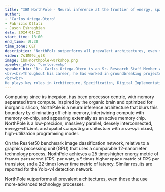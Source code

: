 ```yaml
---
title: "IBM NorthPole - Neural inference at the frontier of energy, space, and time"
author:
- "Carlos Ortega-Otero"
- Fabrizio Ottati
- Jason Eshraghian
date: 2024-01-25
start_time: 18:00
end_time: 19:30
time_zone: CET
description: "NorthPole outperforms all prevalent architectures, even those that use more-advanced technology processes."
video: 7s1M09z_ql8
image: ibm-northpole-workshop.png
speaker_photo: "carlos.webp"
speaker_bio: "Dr. Carlos Ortega-Otero is an Sr. Research Staff Member at IBM driven by a passion in Circuit Design, Neuromorphic Chip Architectures, Low-Power Circuits and Physical Design optimizations.  He earned his Ph.D. from Cornell University under the guidance of Prof. Rajit Manohar.  
<br><br>Throughout his career, he has worked in groundbreaking projects, including Ultra-Low Power Asynchronous Sensor Network nodes, Medical Implantable Wireless Sensors, The TrueNorth Brain-Inspired Chip, and the NorthPole Project.  At IBM, Carlos works under the leadership of Dr. Dharmendra Modha in the Brain-Inspired Computing Group.  
<br><br>
He plays key roles in Architecture, Specification, Digital Implementation, Physical Design, Timing Signoff, and Manufacturing teams of the NorthPole Project. Carlos is proud to be part of the Brain-Inspired Computing Group at IBM that continues to shape the future of Integrated Circuits and AI."
---
```


Computing, since its inception, has been processor-centric, with memory separated from compute. Inspired by the organic brain and optimized for inorganic silicon, NorthPole is a neural inference architecture that blurs this boundary by eliminating off-chip memory, intertwining compute with memory on-chip, and appearing externally as an active memory chip. NorthPole is a low-precision, massively parallel, densely interconnected, energy-efficient, and spatial computing architecture with a co-optimized, high-utilization programming model. 

On the ResNet50 benchmark image classification network, relative to a graphics processing unit (GPU) that uses a comparable 12-nanometer technology process, NorthPole achieves a 25 times higher energy metric of frames per second (FPS) per watt, a 5 times higher space metric of FPS per transistor, and a 22 times lower time metric of latency. Similar results are reported for the Yolo-v4 detection network. 

NorthPole outperforms all prevalent architectures, even those that use more-advanced technology processes.

